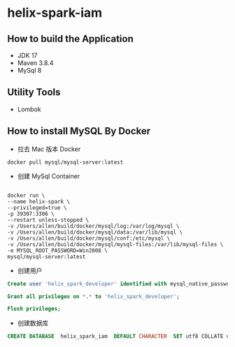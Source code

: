 # helix-spark-iam


## How to build the Application
* JDK 17
* Maven 3.8.4
* MySql 8

## Utility Tools
* Lombok




## How to install MySQL By Docker
* 拉去 Mac 版本 Docker
```shell
docker pull mysql/mysql-server:latest
```
* 创建 MySql Container
```shell

docker run \
--name helix-spark \
--privileged=true \
-p 39307:3306 \
--restart unless-stopped \
-v /Users/allen/build/docker/mysql/log:/var/log/mysql \
-v /Users/allen/build/docker/mysql/data:/var/lib/mysql \
-v /Users/allen/build/docker/mysql/conf:/etc/mysql \
-v /Users/allen/build/docker/mysql/mysql-files:/var/lib/mysql-files \
-e MYSQL_ROOT_PASSWORD=Win2008 \
mysql/mysql-server:latest
```
* 创建用户
```sql
Create user 'helix_spark_developer' identified with mysql_native_password by 'Win2008@';
```
```sql
Grant all privileges on *.* to 'helix_spark_developer';
```
```sql
Flush privileges;
```
* 创建数据库
```sql
CREATE DATABASE  helix_spark_iam  DEFAULT CHARACTER  SET utf8 COLLATE utf8_general_ci;
```

